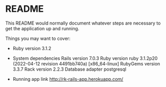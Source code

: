 # README

This README would normally document whatever steps are necessary to get the
application up and running.

Things you may want to cover:

* Ruby version
3.1.2

* System dependencies
Rails version             7.0.3
Ruby version              ruby 3.1.2p20 (2022-04-12 revision 4491bb740a) [x86_64-linux]
RubyGems version          3.3.7
Rack version              2.2.3
Database adapter          postgresql

* Running app link
http://rk-rails-app.herokuapp.com/
